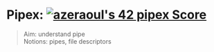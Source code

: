 # Pipex: [![azeraoul's 42 pipex Score](https://badge42.vercel.app/api/v2/cl1rl7l1g002509jpt6ryce3j/project/2185370)](https://github.com/JaeSeoKim/badge42)  <br>
> Aim: understand pipe <br>
>  Notions: pipes, file descriptors
